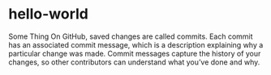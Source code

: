# hello-world
Some Thing
On GitHub, saved changes are called commits. 
Each commit has an associated commit message,
which is a description explaining why a particular
change was made. Commit messages capture the history 
of your changes, so other contributors can understand 
what you’ve done and why.
